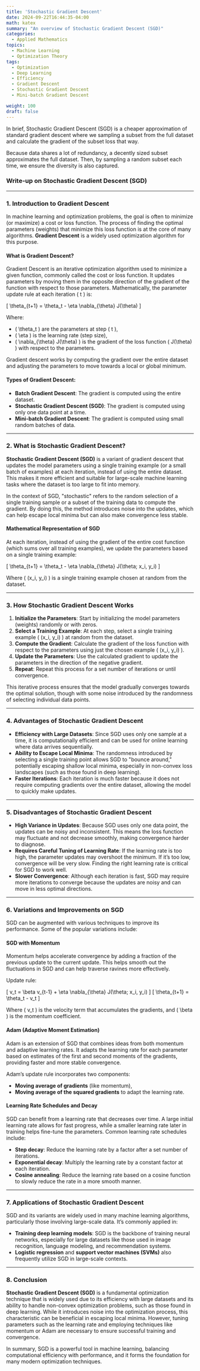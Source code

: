 ```yaml
---
title: 'Stochastic Gradient Descent'
date: 2024-09-22T16:44:35-04:00
math: katex
summary: "An overview of Stochastic Gradient Descent (SGD)"
categories:
  - Applied Mathematics
topics:
  - Machine Learning
  - Optimization Theory
tags:
  - Optimization
  - Deep Learning
  - Efficiency
  - Gradient Descent
  - Stochastic Gradient Descent
  - Mini-batch Gradient Descent

weight: 100
draft: false
---
```


In brief, Stochastic Gradient Descent (SGD) is a cheaper approximation of standard gradient descent where we sampling a subset from the full dataset and calculate the gradient of the subset loss that way.

Because data shares a lot of redundancy, a decently sized subset approximates the full dataset. Then, by sampling a random subset each time, we ensure the diversity is also captured.

### **Write-up on Stochastic Gradient Descent (SGD)**

---

### 1. **Introduction to Gradient Descent**

In machine learning and optimization problems, the goal is often to minimize (or maximize) a cost or loss function. The process of finding the optimal parameters (weights) that minimize this loss function is at the core of many algorithms. **Gradient Descent** is a widely used optimization algorithm for this purpose.

#### **What is Gradient Descent?**

Gradient Descent is an iterative optimization algorithm used to minimize a given function, commonly called the cost or loss function. It updates parameters by moving them in the opposite direction of the gradient of the function with respect to those parameters. Mathematically, the parameter update rule at each iteration \( t \) is:

\[
\theta_{t+1} = \theta_t - \eta \nabla_{\theta} J(\theta)
\]

Where:
- \( \theta_t \) are the parameters at step \( t \),
- \( \eta \) is the learning rate (step size),
- \( \nabla_{\theta} J(\theta) \) is the gradient of the loss function \( J(\theta) \) with respect to the parameters.

Gradient descent works by computing the gradient over the entire dataset and adjusting the parameters to move towards a local or global minimum.

#### **Types of Gradient Descent**:
- **Batch Gradient Descent**: The gradient is computed using the entire dataset.
- **Stochastic Gradient Descent (SGD)**: The gradient is computed using only one data point at a time.
- **Mini-batch Gradient Descent**: The gradient is computed using small random batches of data.

---

### 2. **What is Stochastic Gradient Descent?**

**Stochastic Gradient Descent (SGD)** is a variant of gradient descent that updates the model parameters using a single training example (or a small batch of examples) at each iteration, instead of using the entire dataset. This makes it more efficient and suitable for large-scale machine learning tasks where the dataset is too large to fit into memory.

In the context of SGD, "stochastic" refers to the random selection of a single training sample or a subset of the training data to compute the gradient. By doing this, the method introduces noise into the updates, which can help escape local minima but can also make convergence less stable.

#### **Mathematical Representation of SGD**

At each iteration, instead of using the gradient of the entire cost function (which sums over all training examples), we update the parameters based on a single training example:

\[
\theta_{t+1} = \theta_t - \eta \nabla_{\theta} J(\theta; x_i, y_i)
\]

Where \( (x_i, y_i) \) is a single training example chosen at random from the dataset.

---

### 3. **How Stochastic Gradient Descent Works**

1. **Initialize the Parameters**: Start by initializing the model parameters (weights) randomly or with zeros.
2. **Select a Training Example**: At each step, select a single training example \( (x_i, y_i) \) at random from the dataset.
3. **Compute the Gradient**: Calculate the gradient of the loss function with respect to the parameters using just the chosen example \( (x_i, y_i) \).
4. **Update the Parameters**: Use the calculated gradient to update the parameters in the direction of the negative gradient.
5. **Repeat**: Repeat this process for a set number of iterations or until convergence.

This iterative process ensures that the model gradually converges towards the optimal solution, though with some noise introduced by the randomness of selecting individual data points.

---

### 4. **Advantages of Stochastic Gradient Descent**

- **Efficiency with Large Datasets**: Since SGD uses only one sample at a time, it is computationally efficient and can be used for online learning where data arrives sequentially.
- **Ability to Escape Local Minima**: The randomness introduced by selecting a single training point allows SGD to "bounce around," potentially escaping shallow local minima, especially in non-convex loss landscapes (such as those found in deep learning).
- **Faster Iterations**: Each iteration is much faster because it does not require computing gradients over the entire dataset, allowing the model to quickly make updates.

---

### 5. **Disadvantages of Stochastic Gradient Descent**

- **High Variance in Updates**: Because SGD uses only one data point, the updates can be noisy and inconsistent. This means the loss function may fluctuate and not decrease smoothly, making convergence harder to diagnose.
- **Requires Careful Tuning of Learning Rate**: If the learning rate is too high, the parameter updates may overshoot the minimum. If it’s too low, convergence will be very slow. Finding the right learning rate is critical for SGD to work well.
- **Slower Convergence**: Although each iteration is fast, SGD may require more iterations to converge because the updates are noisy and can move in less optimal directions.

---

### 6. **Variations and Improvements on SGD**

SGD can be augmented with various techniques to improve its performance. Some of the popular variations include:

#### **SGD with Momentum**

Momentum helps accelerate convergence by adding a fraction of the previous update to the current update. This helps smooth out the fluctuations in SGD and can help traverse ravines more effectively.

Update rule:

\[
v_t = \beta v_{t-1} + \eta \nabla_{\theta} J(\theta; x_i, y_i)
\]
\[
\theta_{t+1} = \theta_t - v_t
\]

Where \( v_t \) is the velocity term that accumulates the gradients, and \( \beta \) is the momentum coefficient.

#### **Adam (Adaptive Moment Estimation)**

Adam is an extension of SGD that combines ideas from both momentum and adaptive learning rates. It adapts the learning rate for each parameter based on estimates of the first and second moments of the gradients, providing faster and more stable convergence.

Adam’s update rule incorporates two components:
- **Moving average of gradients** (like momentum),
- **Moving average of the squared gradients** to adapt the learning rate.

#### **Learning Rate Schedules and Decay**

SGD can benefit from a learning rate that decreases over time. A large initial learning rate allows for fast progress, while a smaller learning rate later in training helps fine-tune the parameters. Common learning rate schedules include:
- **Step decay**: Reduce the learning rate by a factor after a set number of iterations.
- **Exponential decay**: Multiply the learning rate by a constant factor at each iteration.
- **Cosine annealing**: Reduce the learning rate based on a cosine function to slowly reduce the rate in a more smooth manner.

---

### 7. **Applications of Stochastic Gradient Descent**

SGD and its variants are widely used in many machine learning algorithms, particularly those involving large-scale data. It’s commonly applied in:
- **Training deep learning models**: SGD is the backbone of training neural networks, especially for large datasets like those used in image recognition, language modeling, and recommendation systems.
- **Logistic regression** and **support vector machines (SVMs)** also frequently utilize SGD in large-scale contexts.

---

### 8. **Conclusion**

**Stochastic Gradient Descent (SGD)** is a fundamental optimization technique that is widely used due to its efficiency with large datasets and its ability to handle non-convex optimization problems, such as those found in deep learning. While it introduces noise into the optimization process, this characteristic can be beneficial in escaping local minima. However, tuning parameters such as the learning rate and employing techniques like momentum or Adam are necessary to ensure successful training and convergence.

In summary, SGD is a powerful tool in machine learning, balancing computational efficiency with performance, and it forms the foundation for many modern optimization techniques.